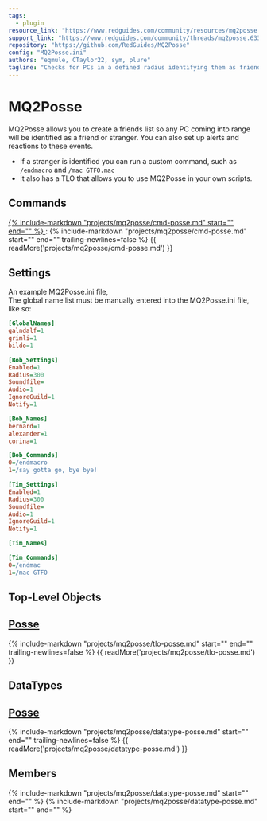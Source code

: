 ```yaml
---
tags:
  - plugin
resource_link: "https://www.redguides.com/community/resources/mq2posse.156/"
support_link: "https://www.redguides.com/community/threads/mq2posse.63369/"
repository: "https://github.com/RedGuides/MQ2Posse"
config: "MQ2Posse.ini"
authors: "eqmule, CTaylor22, sym, plure"
tagline: "Checks for PCs in a defined radius identifying them as friends or strangers"
---
```


# MQ2Posse

<!--desc-start-->
MQ2Posse allows you to create a friends list so any PC coming into range will be identified as a friend or stranger. You can also set up alerts and reactions to these events.

* If a stranger is identified you can run a custom command, such as `/endmacro` and `/mac GTFO.mac`
* It also has a TLO that allows you to use MQ2Posse in your own scripts.
<!--desc-end-->

## Commands

<a href="cmd-posse/">
{% 
  include-markdown "projects/mq2posse/cmd-posse.md" 
  start="<!--cmd-syntax-start-->" 
  end="<!--cmd-syntax-end-->" 
%}
</a>
:    {% include-markdown "projects/mq2posse/cmd-posse.md" 
        start="<!--cmd-desc-start-->" 
        end="<!--cmd-desc-end-->" 
        trailing-newlines=false 
     %} {{ readMore('projects/mq2posse/cmd-posse.md') }}

## Settings

An example MQ2Posse.ini file,  
The global name list must be manually entered into the MQ2Posse.ini file, like so:

```ini
[GlobalNames]
galndalf=1
grimli=1
bildo=1

[Bob_Settings]
Enabled=1
Radius=300
Soundfile=
Audio=1
IgnoreGuild=1
Notify=1

[Bob_Names]
bernard=1
alexander=1
corina=1

[Bob_Commands]
0=/endmacro
1=/say gotta go, bye bye!

[Tim_Settings]
Enabled=1
Radius=300
Soundfile=
Audio=1
IgnoreGuild=1
Notify=1

[Tim_Names]

[Tim_Commands]
0=/endmac
1=/mac GTFO
```

## Top-Level Objects

## [Posse](tlo-posse.md)
{% include-markdown "projects/mq2posse/tlo-posse.md" start="<!--tlo-desc-start-->" end="<!--tlo-desc-end-->" trailing-newlines=false %} {{ readMore('projects/mq2posse/tlo-posse.md') }}

## DataTypes

## [Posse](datatype-posse.md)
{% include-markdown "projects/mq2posse/datatype-posse.md" start="<!--dt-desc-start-->" end="<!--dt-desc-end-->" trailing-newlines=false %} {{ readMore('projects/mq2posse/datatype-posse.md') }}

<h2>Members</h2>
{% include-markdown "projects/mq2posse/datatype-posse.md" start="<!--dt-members-start-->" end="<!--dt-members-end-->" %}
{% include-markdown "projects/mq2posse/datatype-posse.md" start="<!--dt-linkrefs-start-->" end="<!--dt-linkrefs-end-->" %}
